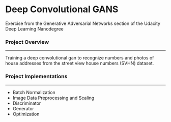 # Deep Convolutional GANS

Exercise from the Generative Adversarial Networks section of the Udacity Deep Learning Nanodegree


### Project Overview
---

Training a deep convolutional gan to recognize numbers and photos of house addresses from the street view house numbers (SVHN) dataset.


### Project Implementations
---

* Batch Normalization
* Image Data Preprocessing and Scaling
* Discriminator 
* Generator
* Optimization

